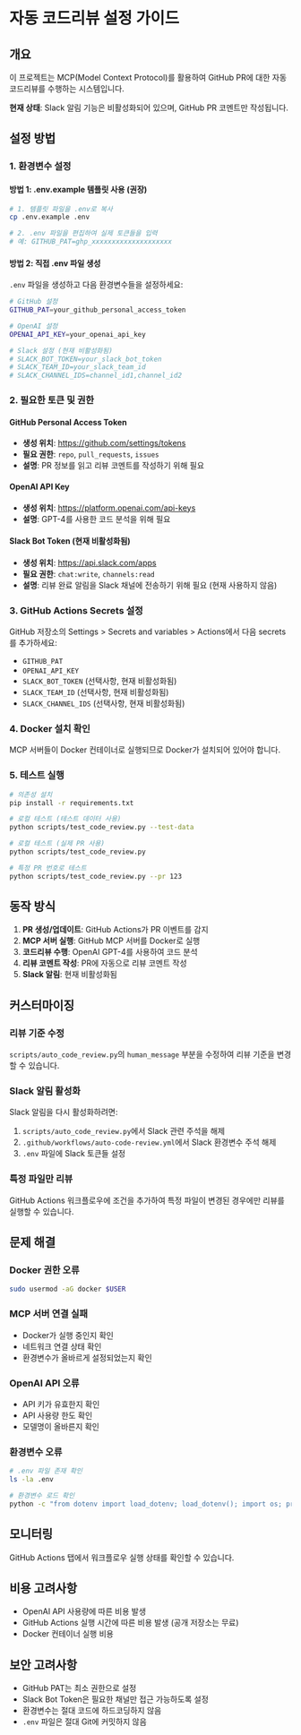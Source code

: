 # 자동 코드리뷰 설정 가이드

## 개요

이 프로젝트는 MCP(Model Context Protocol)를 활용하여 GitHub PR에 대한 자동 코드리뷰를 수행하는 시스템입니다.

**현재 상태**: Slack 알림 기능은 비활성화되어 있으며, GitHub PR 코멘트만 작성됩니다.

## 설정 방법

### 1. 환경변수 설정

#### 방법 1: .env.example 템플릿 사용 (권장)

```bash
# 1. 템플릿 파일을 .env로 복사
cp .env.example .env

# 2. .env 파일을 편집하여 실제 토큰들을 입력
# 예: GITHUB_PAT=ghp_xxxxxxxxxxxxxxxxxxxx
```

#### 방법 2: 직접 .env 파일 생성

`.env` 파일을 생성하고 다음 환경변수들을 설정하세요:

```bash
# GitHub 설정
GITHUB_PAT=your_github_personal_access_token

# OpenAI 설정
OPENAI_API_KEY=your_openai_api_key

# Slack 설정 (현재 비활성화됨)
# SLACK_BOT_TOKEN=your_slack_bot_token
# SLACK_TEAM_ID=your_slack_team_id
# SLACK_CHANNEL_IDS=channel_id1,channel_id2
```

### 2. 필요한 토큰 및 권한

#### GitHub Personal Access Token

- **생성 위치**: https://github.com/settings/tokens
- **필요 권한**: `repo`, `pull_requests`, `issues`
- **설명**: PR 정보를 읽고 리뷰 코멘트를 작성하기 위해 필요

#### OpenAI API Key

- **생성 위치**: https://platform.openai.com/api-keys
- **설명**: GPT-4를 사용한 코드 분석을 위해 필요

#### Slack Bot Token (현재 비활성화됨)

- **생성 위치**: https://api.slack.com/apps
- **필요 권한**: `chat:write`, `channels:read`
- **설명**: 리뷰 완료 알림을 Slack 채널에 전송하기 위해 필요 (현재 사용하지 않음)

### 3. GitHub Actions Secrets 설정

GitHub 저장소의 Settings > Secrets and variables > Actions에서 다음 secrets를 추가하세요:

- `GITHUB_PAT`
- `OPENAI_API_KEY`
- `SLACK_BOT_TOKEN` (선택사항, 현재 비활성화됨)
- `SLACK_TEAM_ID` (선택사항, 현재 비활성화됨)
- `SLACK_CHANNEL_IDS` (선택사항, 현재 비활성화됨)

### 4. Docker 설치 확인

MCP 서버들이 Docker 컨테이너로 실행되므로 Docker가 설치되어 있어야 합니다.

### 5. 테스트 실행

```bash
# 의존성 설치
pip install -r requirements.txt

# 로컬 테스트 (테스트 데이터 사용)
python scripts/test_code_review.py --test-data

# 로컬 테스트 (실제 PR 사용)
python scripts/test_code_review.py

# 특정 PR 번호로 테스트
python scripts/test_code_review.py --pr 123
```

## 동작 방식

1. **PR 생성/업데이트**: GitHub Actions가 PR 이벤트를 감지
2. **MCP 서버 실행**: GitHub MCP 서버를 Docker로 실행
3. **코드리뷰 수행**: OpenAI GPT-4를 사용하여 코드 분석
4. **리뷰 코멘트 작성**: PR에 자동으로 리뷰 코멘트 작성
5. **Slack 알림**: 현재 비활성화됨

## 커스터마이징

### 리뷰 기준 수정

`scripts/auto_code_review.py`의 `human_message` 부분을 수정하여 리뷰 기준을 변경할 수 있습니다.

### Slack 알림 활성화

Slack 알림을 다시 활성화하려면:

1. `scripts/auto_code_review.py`에서 Slack 관련 주석을 해제
2. `.github/workflows/auto-code-review.yml`에서 Slack 환경변수 주석 해제
3. `.env` 파일에 Slack 토큰들 설정

### 특정 파일만 리뷰

GitHub Actions 워크플로우에 조건을 추가하여 특정 파일이 변경된 경우에만 리뷰를 실행할 수 있습니다.

## 문제 해결

### Docker 권한 오류

```bash
sudo usermod -aG docker $USER
```

### MCP 서버 연결 실패

- Docker가 실행 중인지 확인
- 네트워크 연결 상태 확인
- 환경변수가 올바르게 설정되었는지 확인

### OpenAI API 오류

- API 키가 유효한지 확인
- API 사용량 한도 확인
- 모델명이 올바른지 확인

### 환경변수 오류

```bash
# .env 파일 존재 확인
ls -la .env

# 환경변수 로드 확인
python -c "from dotenv import load_dotenv; load_dotenv(); import os; print('GITHUB_PAT:', bool(os.getenv('GITHUB_PAT')))"
```

## 모니터링

GitHub Actions 탭에서 워크플로우 실행 상태를 확인할 수 있습니다.

## 비용 고려사항

- OpenAI API 사용량에 따른 비용 발생
- GitHub Actions 실행 시간에 따른 비용 발생 (공개 저장소는 무료)
- Docker 컨테이너 실행 비용

## 보안 고려사항

- GitHub PAT는 최소 권한으로 설정
- Slack Bot Token은 필요한 채널만 접근 가능하도록 설정
- 환경변수는 절대 코드에 하드코딩하지 않음
- `.env` 파일은 절대 Git에 커밋하지 않음
